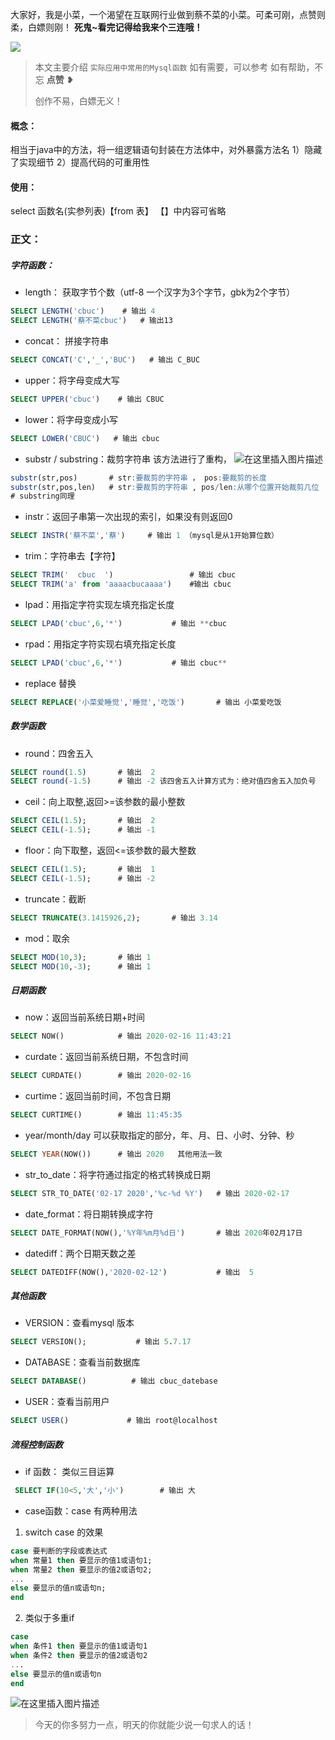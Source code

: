 大家好，我是小菜，一个渴望在互联网行业做到蔡不菜的小菜。可柔可刚，点赞则柔，白嫖则刚！
**死鬼~看完记得给我来个三连哦！**

![](https://user-gold-cdn.xitu.io/2020/4/11/17169c46045528af?w=240&h=224&f=jpeg&s=7529)

> 本文主要介绍 `实际应用中常用的Mysql函数`
> 如有需要，可以参考
> 如有帮助，不忘 **点赞** ❥
>
> 创作不易，白嫖无义！

#### 概念：

相当于java中的方法，将一组逻辑语句封装在方法体中，对外暴露方法名
1）隐藏了实现细节   2）提高代码的可重用性

#### 使用：

select 函数名(实参列表)【from 表】    【】中内容可省略
### 正文：
##### 字符函数：
- length： 获取字节个数（utf-8 一个汉字为3个字节，gbk为2个字节）

```sql
SELECT LENGTH('cbuc')    # 输出 4
SELECT LENGTH('蔡不菜cbuc')   # 输出13
```
- concat： 拼接字符串
```sql
SELECT CONCAT('C','_','BUC')   # 输出 C_BUC
```
- upper：将字母变成大写
```sql 
SELECT UPPER('cbuc')    # 输出 CBUC
```
- lower：将字母变成小写
```sql
SELECT LOWER('CBUC')   # 输出 cbuc
```
- substr / substring：裁剪字符串
该方法进行了重构，
![在这里插入图片描述](https://img-blog.csdnimg.cn/2020021711140972.png)
```sql
substr(str,pos)       # str:要裁剪的字符串 ， pos:要裁剪的长度
substr(str,pos,len)   # str:要裁剪的字符串 , pos/len:从哪个位置开始裁剪几位
# substring同理
```
- instr：返回子串第一次出现的索引，如果没有则返回0
```sql 
SELECT INSTR('蔡不菜','蔡')		# 输出 1 （mysql是从1开始算位数）
```
- trim：字符串去【字符】
```sql
SELECT TRIM('  cbuc  ')                 # 输出 cbuc
SELECT TRIM('a' from 'aaaacbucaaaa')	#输出 cbuc
```
- lpad：用指定字符实现左填充指定长度
```sql
SELECT LPAD('cbuc',6,'*')			# 输出 **cbuc
```
- rpad：用指定字符实现右填充指定长度
```sql
SELECT LPAD('cbuc',6,'*')			# 输出 cbuc**
```
- replace 替换
```sql
SELECT REPLACE('小菜爱睡觉','睡觉','吃饭')		# 输出 小菜爱吃饭
```
##### 数学函数
- round：四舍五入
```sql 
SELECT round(1.5)		# 输出  2
SELECT round(-1.5)		# 输出 -2 该四舍五入计算方式为：绝对值四舍五入加负号
```
- ceil：向上取整,返回>=该参数的最小整数
```sql 
SELECT CEIL(1.5);		# 输出  2
SELECT CEIL(-1.5);		# 输出 -1
```
- floor：向下取整，返回<=该参数的最大整数
```sql
SELECT CEIL(1.5);		# 输出  1
SELECT CEIL(-1.5);		# 输出 -2
```
- truncate：截断
```sql
SELECT TRUNCATE(3.1415926,2);		# 输出 3.14
```
- mod：取余
```sql
SELECT MOD(10,3);		# 输出 1
SELECT MOD(10,-3);		# 输出 1
```
##### 日期函数
- now：返回当前系统日期+时间
```sql
SELECT NOW()   	    	# 输出 2020-02-16 11:43:21
```
- curdate：返回当前系统日期，不包含时间
```sql
SELECT CURDATE()		# 输出 2020-02-16
```
- curtime：返回当前时间，不包含日期
```sql
SELECT CURTIME()		# 输出 11:45:35
```
- year/month/day 可以获取指定的部分，年、月、日、小时、分钟、秒
```sql
SELECT YEAR(NOW())		# 输出 2020	其他用法一致
```
- str_to_date：将字符通过指定的格式转换成日期
```sql
SELECT STR_TO_DATE('02-17 2020','%c-%d %Y')	  # 输出 2020-02-17
```
- date_format：将日期转换成字符
```sql
SELECT DATE_FORMAT(NOW(),'%Y年%m月%d日')		# 输出 2020年02月17日
```
- datediff：两个日期天数之差
```sql
SELECT DATEDIFF(NOW(),'2020-02-12')           # 输出	5
```
##### 其他函数
- VERSION：查看mysql 版本
```sql
SELECT VERSION();           # 输出 5.7.17
```
- DATABASE：查看当前数据库
```sql 
SELECT DATABASE()          # 输出 cbuc_datebase
```
- USER：查看当前用户
```sql
SELECT USER() 		      # 输出 root@localhost
```
##### 流程控制函数
- if 函数： 类似三目运算
```sql
 SELECT IF(10<5,'大','小')		# 输出 大
```
- case函数：case 有两种用法
 1. switch case 的效果
```sql 
case 要判断的字段或表达式
when 常量1 then 要显示的值1或语句1;
when 常量2 then 要显示的值2或语句2;
...
else 要显示的值n或语句n;
end
```
2. 类似于多重if
```sql
case 
when 条件1 then 要显示的值1或语句1
when 条件2 then 要显示的值2或语句2
...
else 要显示的值n或语句n
end
```

![在这里插入图片描述](https://imgconvert.csdnimg.cn/aHR0cHM6Ly93d3cuNTJkb3V0dS5jbi9zdGF0aWMvdGVtcC9waWMvOWJkNjhkMTUwZjA3ODdjNTYwYTQzOWRhMzU5YTU4MGEucG5n?x-oss-process=image/format,png#pic_center)

> 今天的你多努力一点，明天的你就能少说一句求人的话！

